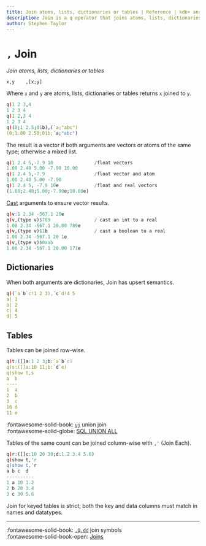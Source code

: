 ```yaml
---
title: Join atoms, lists, dictionaries or tables | Reference | kdb+ and q documentation
description: Join is a q operator that joins atoms, lists, dictionaries or tables.
author: Stephen Taylor
---
```

# `,` Join

_Join atoms, lists, dictionaries or tables_


```syntax
x,y    ,[x;y]
```

Where `x` and `y` are atoms, lists, dictionaries or tables returns `x` joined to `y`. 

```q
q)1 2 3,4
1 2 3 4
q)1 2,3 4
1 2 3 4
q)(0;1 2.5;01b),(`a;"abc")
(0;1.00 2.50;01b;`a;"abc")
```

The result is a vector if both arguments are vectors or atoms of the same type; otherwise a mixed list.

```q
q)1 2.4 5,-7.9 10               /float vectors
1.00 2.40 5.00 -7.90 10.00
q)1 2.4 5,-7.9                  /float vector and atom
1.00 2.40 5.00 -7.90
q)1 2.4 5, -7.9 10e             /float and real vectors
(1.00;2.40;5.00;-7.90e;10.00e)
```

[Cast](cast.md) arguments to ensure vector results.

```q
q)v:1 2.34 -567.1 20e
q)v,(type v)$789                / cast an int to a real
1.00 2.34 -567.1 20.00 789e
q)v,(type v)$1b                 / cast a boolean to a real
1.00 2.34 -567.1 20 1e
q)v,(type v)$0xab
1.00 2.34 -567.1 20.00 171e
```


## Dictionaries

When both arguments are dictionaries, Join has upsert semantics.

```q
q)(`a`b`c!1 2 3),`c`d!4 5
a| 1
b| 2
c| 4
d| 5
```


## Tables

Tables can be joined row-wise. 

```q
q)t:([]a:1 2 3;b:`a`b`c)
q)s:([]a:10 11;b:`d`e)
q)show t,s
a  b
----
1  a
2  b
3  c
10 d
11 e
```

:fontawesome-solid-book:
[`uj`](uj.md) union join
<br>
:fontawesome-solid-globe:
[SQL UNION ALL](https://www.w3schools.com/sql/sql_union.asp)

Tables of the same count can be joined column-wise with `,'` (Join Each).

```q
q)r:([]c:10 20 30;d:1.2 3.4 5.6)
q)show t,'r
q)show t,'r
a b c  d
----------
1 a 10 1.2
2 b 20 3.4
3 c 30 5.6
```

Join for keyed tables is strict; both the key and data columns must match in names and datatypes.

----

:fontawesome-solid-book: 
[`.Q.dd`](dotq.md#dd-join-symbols) join symbols
<br>
:fontawesome-solid-book-open: 
[Joins](../basics/joins.md) 


